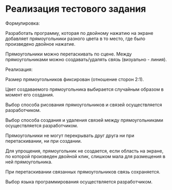 # Реализация тестового задания 
Формулировка:

Разработать программу, которая по двойному нажатию на экране добавляет прямоугольники разного цвета в то место, где было произведено двойное нажатие.

Прямоугольники можно перетаскивать по сцене. Между прямоугольниками можно создавать/удалять связь (визуально - линия).

 

Реализация:

Размер прямоугольников фиксирован (отношение сторон 2:1).

Цвет создаваемого прямоугольника выбирается случайным образом в момент его создания.

Выбор способа рисования прямоугольников и связей осуществляется разработчиком.

Выбор способа создания и удаления связей между прямоугольниками осуществляется разработчиком.

Прямоугольники не могут перекрывать друг друга ни при перетаскивании, ни при создании.

Для упрощения, прямоугольник не создается, если область на экране, по которой произведен двойной клик, слишком мала для размещения в ней прямоугольника.

При перетаскивании связанных прямоугольников связь сохраняется.

Выбор языка программирования осуществляется разработчиком.
